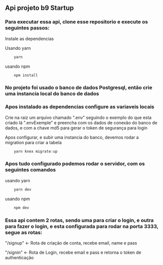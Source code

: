 ## Api projeto b9 Startup

<h3>Para executar essa api, clone esse repositorio e execute os seguintes passos:</h3>

<span>Instale as dependencias</span>

<span>Usando yarn</span>

```js
    yarn
```

<span>usando npm</span>

```js
    npm install
```


<h3>No projeto foi usado o banco de dados Postgresql, então crie uma instancia local do banco de dados</h3>



<h3>Apos instalado as dependencias configure as variaveis locais</h3>
<span>Crie na raiz um arquivo chamado ".env" seguindo o exemplo do que esta criado lá  ".envExemple" e preencha com os dados de conexão do banco de dados, e com a chave md5 para gerar o token de segurança para login</span>

<span>Apos configurar, e subir uma instancia do banco, devemos rodar a migration para criar a tabela</span>

```js
    yarn knex migrate:up
```


<h3>Apos tudo configurado podemos rodar o servidor, com os seguintes comandos</h3>

<span>usando yarn</span>

```js
    yarn dev
```

<span>usando npm</span>

```js
    npm dev
```


<h3>Essa api contem 2 rotas, sendo uma para criar o login, e outra para fazer o login, e esta configurada para rodar na porta 3333, segue as rotas:</h3>

<span>"/signup" <- Rota de criação de conta, recebe email, name e pass</span>

<span>"/signin" <- Rota de Login, recebe email e pass e retorna o token de authenticação</span>






